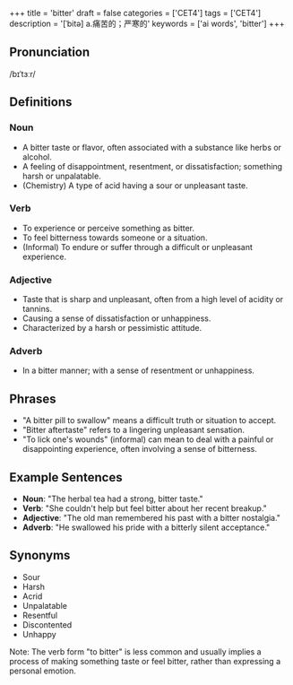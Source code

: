 +++
title = 'bitter'
draft = false
categories = ['CET4']
tags = ['CET4']
description = '[ˈbitə] a.痛苦的；严寒的'
keywords = ['ai words', 'bitter']
+++

## Pronunciation
/bɪˈtɜːr/

## Definitions
### Noun
- A bitter taste or flavor, often associated with a substance like herbs or alcohol.
- A feeling of disappointment, resentment, or dissatisfaction; something harsh or unpalatable.
- (Chemistry) A type of acid having a sour or unpleasant taste.

### Verb
- To experience or perceive something as bitter.
- To feel bitterness towards someone or a situation.
- (Informal) To endure or suffer through a difficult or unpleasant experience.

### Adjective
- Taste that is sharp and unpleasant, often from a high level of acidity or tannins.
- Causing a sense of dissatisfaction or unhappiness.
- Characterized by a harsh or pessimistic attitude.

### Adverb
- In a bitter manner; with a sense of resentment or unhappiness.

## Phrases
- "A bitter pill to swallow" means a difficult truth or situation to accept.
- "Bitter aftertaste" refers to a lingering unpleasant sensation.
- "To lick one's wounds" (informal) can mean to deal with a painful or disappointing experience, often involving a sense of bitterness.

## Example Sentences
- **Noun**: "The herbal tea had a strong, bitter taste."
- **Verb**: "She couldn't help but feel bitter about her recent breakup."
- **Adjective**: "The old man remembered his past with a bitter nostalgia."
- **Adverb**: "He swallowed his pride with a bitterly silent acceptance."

## Synonyms
- Sour
- Harsh
- Acrid
- Unpalatable
- Resentful
- Discontented
- Unhappy

Note: The verb form "to bitter" is less common and usually implies a process of making something taste or feel bitter, rather than expressing a personal emotion.
